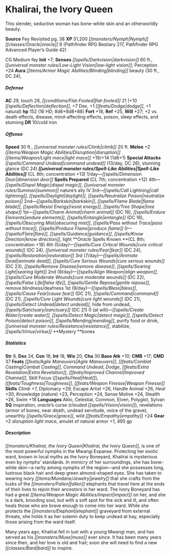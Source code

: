 ﻿---
cssclass: [monsters]
title1: Khalirai, the Ivory Queen
desc_short: 'This slender, seductive woman has bone-white skin and an otherworldly
  beauty. '
title2: Khalirai, the Ivory Queen
CR: 15
sources:
- name: Fey Revisited
  page: 38
  link: http://paizo.com/products/btpy8xeb?Pathfinder-Campaign-Setting-Fey-Revisited
XP: 51200
race: Nymph
classes:
- oracle 8 (Pathfinder RPG Bestiary 217, Pathfinder RPG Advanced Player's Guide 42)
alignment: CG
size: Medium
type: fey
initiative:
  bonus: 7
senses:
  darkvision: 60
  low-light vision: true
auras:
- name: blinding beauty (30 ft., DC 24),
AC:
  AC: 29
  touch: 28
  flat_footed: 21
  components:
    deflection: 10
    dex: 7
    dodge: 1
    natural: 1
HP:
  HP: 152
  long: 8d6+8d8+88
  HD: 16
saves:
  fort: 18
  ref: 25
  will: 27
  other: +2 vs. death effects, disease, mind-affecting effects, poison, sleep effects,
    and stunning
DR:
- amount: 10
  weakness: cold iron
speeds:
  base: 30
  climb: 20
attacks:
  melee:
  - - text: +2 disruption light mace +19/+14 (1d6+1)
      entries:
      - - damage: 1d6+1
      attack: +2 disruption light mace
      bonus:
      - 19
      - 14
  special:
  - command undead (13/day, DC 26)
  - stunning glance (DC 24)
spell_like_abilities:
  entries:
  - name: dimension door
    source: default
    freq: 1/day
  sources:
  - name: default
    CL: 8
    concentration: 13
spells:
  entries:
  - name: dispel magic
    source:
    level: 4
  - name: summon nature's ally IV
    source:
    level: 4
  - name: call lightning
    source:
    level: 3
  - name: daylight
    source:
    level: 3
  - name: neutralize poison
    source:
    level: 3
  - name: barkskin
    source:
    level: 2
  - name: flame blade
    source:
    level: 2
  - name: resist energy
    source:
    level: 2
  - name: tree shape
    source:
    level: 2
  - name: charm animal
    source:
    level: 1
    DC: 16
  - name: endure elements
    source:
    level: 1
  - name: entangle
    source:
    level: 1
    DC: 16
  - name: obscuring mist
    source:
    level: 1
  - name: pass without trace
    source:
    level: 1
  - name: produce flame
    source:
    level: 1
  - name: flare
    source:
    level: 0
  - name: guidance
    source:
    level: 0
  - name: know direction
    source:
    level: 0
  - name: light
    source:
    level: 0
  - name: cure critical wounds
    source: Oracle
    level: 4
    DC: 24
  - name: fear
    source: Oracle
    level: 4
    DC: 24
  - name: restoration
    source: Oracle
    level: 4
  - name: animate dead
    source: Oracle
    level: 3
  - name: cure serious wounds
    source: Oracle
    level: 3
    DC: 23
  - name: remove disease
    source: Oracle
    level: 3
  - name: searing light
    source: Oracle
    level: 3
  - name: align weapon
    source: Oracle
    level: 2
  - name: cure moderate wounds
    source: Oracle
    level: 2
    DC: 22
  - name: false life
    source: Oracle
    level: 2
  - name: gentle repose
    source: Oracle
    level: 2
  - name: remove blindness/deafness
    source: Oracle
    level: 2
  - name: bless
    source: Oracle
    level: 1
  - name: cause fear
    source: Oracle
    level: 1
    DC: 21
  - name: command
    source: Oracle
    level: 1
    DC: 21
  - name: cure light wounds
    source: Oracle
    level: 1
    DC: 21
  - name: detect undead
    source: Oracle
    level: 1
  - name: hide from undead
    source: Oracle
    level: 1
  - name: sanctuary
    source: Oracle
    level: 1
    DC: 21
  - name: create water
    source: Oracle
    level: 0
  - name: detect magic
    source: Oracle
    level: 0
  - name: detect poison
    source: Oracle
    level: 0
  - name: mending
    source: Oracle
    level: 0
  - name: purify food or drink
    source: Oracle
    level: 0
  - name: resistance
    source: Oracle
    level: 0
  - name: stabilize
    source: Oracle
    level: 0
  - name: virtue
    source: Oracle
    level: 0
  sources:
  - name:
    type: prepared
    CL: 7
    concentration: 12
  - name: Oracle
    type: known
    CL: 8
    concentration: 18
    slots:
      4: 5
      3: 7
      2: 9
      1: 9
      0: at-will
    mystery: bones
ability_scores:
  STR: 8
  DEX: 24
  CON: 18
  INT: 18
  WIS: 20
  CHA: 30
BAB: 10
CMB: 17
CMD: 37
feats:
- name: Agile Maneuvers
- name: Combat Casting
- name: Command Undead
- name: Dodge
- superscripts:
  - APG
  name: Extra Revelation
- name: Improved Channel
- name: Skill Focus (Heal)
- name: Toughness
- name: Weapon Finesse
skills:
  Climb: 7
  Diplomacy: 29
  Escape Artist: 26
  Handle Animal: 26
  Heal: 30
  Knowledge (nature): 23
  Perception: 24
  Sense Motive: 24
  Stealth: 26
  Swim: 18
languages:
- Aklo
- Celestial
- Common
- Elven
- Polyglot
- Sylvan
special_qualities:
- inspiration
- oracle's curse (clouded vision)
- revelations (armor of bones, near death, undead servitude, voice of the grave)
- unearthly grace
- wild empathy +24
gear:
  gear:
  - +2 disruption light mace
  - amulet of natural armor +1
  - 495 gp
desc_long: |-
  Khalirai, the Ivory Queen, is one of the most powerful nymphs in the Mwangi Expanse. Protecting her exotic ward, known in local myths as the Ivory Boneyard, Khalirai is mysterious even by nymphs' standards. In mimicry of her surroundings, she has bone-white skin-a rarity among nymphs of the region-and she possesses long, lustrous black hair and deep green almond-shaped eyes. She has taken to wearing ivory jewelry that she crafts from the tusks of the fallen elephants that travel here at the ends of their lives to rejoin their ancestors in her ward. The Ivory Boneyard has had a great impact on her, and she is a dark, brooding soul, but with a soft spot for the sick and ill, and often heals those who are brave enough to come into her ward. While she protects the elephant graveyard from external threats, she holds it as her solemn duty to keep undead at bay, especially those arising from the ward itself. 

  Many years ago, Khalirai fell in lust with a young Mwangi man, and has served as his muse ever since. It has been many years since then, and her love is old and frail; soon she will need to find a new bard to inspire.

---

# Khalirai, the Ivory Queen
This slender, seductive woman has bone-white skin and an
otherworldly beauty.

**Source** Fey Revisited pg. 38
**XP** 51,200
_[[monsters/Nymph|Nymph]]_ _[[classes/Oracle|oracle]]_ 8 (Pathfinder RPG Bestiary 217, Pathfinder RPG
Advanced Player’s Guide 42)

CG Medium fey
**Init** +7; **Senses** _[[spells/Darkvision|darkvision]]_ 60 ft., _[[universal monster rules/Low-Light Vision|low-light vision]]_; Perception +24
**Aura** _[[items/Armor Magic Abilities/Blinding|blinding]]_ beauty (30 ft., DC 24),

##### Defense

**AC** 29, touch 28, _[[conditions/Flat-Footed|flat-footed]]_ 21 (+10 _[[spells/Deflection|deflection]]_, +7 Dex, +1 _[[feats/Dodge|dodge]]_,
+1 natural)
**hp** 152 (16 HD; 8d6+8d8+88)
**Fort** +18, **Ref** +25, **Will** +27; +2 vs. death effects, disease, mind-affecting
effects, poison, sleep effects, and stunning
**DR** 10/cold iron

##### Offense
**Speed** 30 ft., _[[universal monster rules/Climb|climb]]_ 20 ft.
**Melee** +2 _[[items/Weapon Magic Abilities/Disruption|disruption]]_ _[[items/Weapon/Light mace|light mace]]_ +19/+14 (1d6+1)
**Special Attacks** _[[spells/Command Undead|command undead]]_ (13/day, DC 26), stunning
glance (DC 24)
**_[[universal monster rules/Spell-Like Abilities|Spell-Like Abilities]]_** (CL 8th; concentration +13)
1/day—_[[spells/Dimension Door|dimension door]]_
**Spells Prepared** (CL 7th; concentration +12)
4th—_[[spells/Dispel Magic|dispel magic]]_, _[[universal monster rules/Summon|summon]]_ nature’s ally IV
3rd—_[[spells/Call Lightning|call lightning]]_, _[[spells/Daylight|daylight]]_, _[[spells/Neutralize Poison|neutralize poison]]_
2nd—_[[spells/Barkskin|barkskin]]_, _[[spells/Flame Blade|flame blade]]_, _[[spells/Resist Energy|resist energy]]_, _[[spells/Tree Shape|tree shape]]_
1st—_[[spells/Charm Animal|charm animal]]_ (DC 16), _[[spells/Endure Elements|endure elements]]_, _[[spells/Entangle|entangle]]_ (DC 16),
_[[spells/Obscuring Mist|obscuring mist]]_, _[[spells/Pass without Trace|pass without trace]]_, _[[spells/Produce Flame|produce flame]]_
0—_[[spells/Flare|flare]]_, _[[spells/Guidance|guidance]]_, _[[spells/Know Direction|know direction]]_, light
**_Oracle_ Spells Known **(CL 8th; concentration +18)
4th (5/day)—_[[spells/Cure Critical Wounds|cure critical wounds]]_ (DC 24), _[[universal monster rules/Fear|fear]]_ (DC 24), _[[spells/Restoration|restoration]]_
3rd (7/day)—_[[spells/Animate Dead|animate dead]]_, _[[spells/Cure Serious Wounds|cure serious wounds]]_ (DC 23),
_[[spells/Remove Disease|remove disease]]_, _[[spells/Searing Light|searing light]]_
2nd (9/day)—_[[spells/Align Weapon|align weapon]]_, _[[spells/Cure Moderate Wounds|cure moderate wounds]]_ (DC 22),
_[[spells/False Life|false life]]_, _[[spells/Gentle Repose|gentle repose]]_, remove blindness/deafness
1st (9/day)—_[[spells/Bless|bless]]_, _[[spells/Cause Fear|cause fear]]_ (DC 21), _[[spells/Command|command]]_ (DC 21),
_[[spells/Cure Light Wounds|cure light wounds]]_ (DC 21), _[[spells/Detect Undead|detect undead]]_, hide from
undead, _[[spells/Sanctuary|sanctuary]]_ (DC 21)
0 (at will)—_[[spells/Create Water|create water]]_, _[[spells/Detect Magic|detect magic]]_, _[[spells/Detect Poison|detect poison]]_,
_[[spells/Mending|mending]]_, purify food or drink, _[[universal monster rules/Resistance|resistance]]_, stabilize, _[[spells/Virtue|virtue]]_
**Mystery **bones

##### Statistics
**Str** 8, **Dex** 24, **Con** 18, **Int** 18, **Wis** 20, **Cha** 30
**Base Atk** +10; **CMB** +17; **CMD** 37
**Feats** _[[feats/Agile Maneuvers|Agile Maneuvers]]_, _[[feats/Combat Casting|Combat Casting]]_, _Command Undead_, _Dodge_, _[[feats/Extra Revelation|Extra Revelation]]_, _[[feats/Improved Channel|Improved Channel]]_, Skill
Focus (_[[spells/Heal|Heal]]_), _[[feats/Toughness|Toughness]]_, _[[feats/Weapon Finesse|Weapon Finesse]]_
**Skills** _Climb_ +7, Diplomacy +29, Escape Artist +26,
Handle Animal +26, _Heal_ +30, Knowledge (nature) +23,
Perception +24, Sense Motive +24, Stealth +26,
Swim +18
**Languages** Aklo, Celestial, Common, Elven,
Polyglot, Sylvan
**SQ** inspiration, _oracle_’s curse (clouded
_[[spells/Vision|vision]]_), revelations (armor of bones,
near death, undead servitude, voice
of the grave), unearthly _[[spells/Grace|grace]]_, wild
_[[feats/Empathy|empathy]]_ +24
**Gear** +2 _disruption_ _light mace_, amulet
of natural armor +1, 495 gp

##### Description

_[[monsters/Khalirai, the Ivory Queen|Khalirai, the Ivory Queen]]_, is one
of the most powerful nymphs in
the Mwangi Expanse. Protecting
her exotic ward, known in local
myths as the Ivory Boneyard,
Khalirai is mysterious even by
nymphs’ standards. In mimicry
of her surroundings, she has
bone-white skin—a rarity among
nymphs of the region—and she
possesses long, lustrous black hair and deep
green almond-shaped eyes. She has taken to
wearing ivory _[[items/Mundane/Jewelry|jewelry]]_ that she crafts from the
tusks of the _[[monsters/Fallen|fallen]]_ elephants that travel here at
the ends of their lives to rejoin their ancestors in
her ward. The Ivory Boneyard has had a great _[[items/Weapon Magic Abilities/Impact|impact]]_
on her, and she is a dark, brooding soul, but with a soft
spot for the sick and ill, and often heals those who are
brave enough to come into her ward. While she protects
the _[[monsters/Elephant|elephant]]_ graveyard from external threats, she holds
it as her solemn duty to keep undead at bay, especially
those arising from the ward itself.

Many years ago, Khalirai fell in lust with a young
Mwangi man, and has served as his _[[monsters/Muse|muse]]_ ever since. It
has been many years since then, and her love is old and
frail; soon she will need to find a new _[[classes/Bard|bard]]_ to inspire.